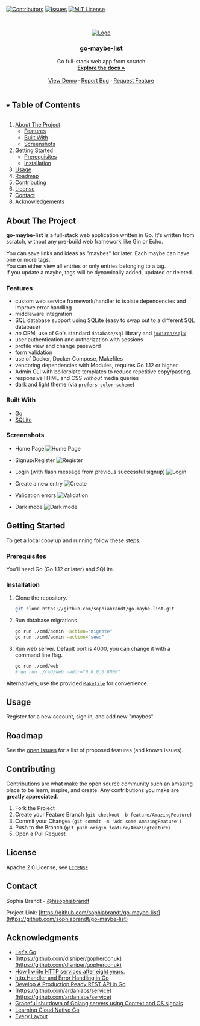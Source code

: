 <!-- PROJECT SHIELDS -->

[![Contributors][contributors-shield]][contributors-url]
[![Issues][issues-shield]][issues-url]
[![MIT License][license-shield]][license-url]

<!-- PROJECT LOGO -->
<br />
<p align="center">
  <a href="https://github.com/sophiabrandt/go-maybe-list">
    <img src="logo.png" alt="Logo">
  </a>

  <h3 align="center">go-maybe-list</h3>

  <p align="center">
    Go full-stack web app from scratch
    <br />
    <a href="https://github.com/sophiabrandt/go-maybe-list"><strong>Explore the docs »</strong></a>
    <br />
    <br />
    <a href="https://github.com/sophiabrandt/go-maybe-list">View Demo</a>
    ·
    <a href="https://github.com/sophiabrandt/go-maybe-list/issues">Report Bug</a>
    ·
    <a href="https://github.com/sophiabrandt/go-maybe-list/issues">Request Feature</a>
  </p>
</p>

<!-- TABLE OF CONTENTS -->
<details open="open">
  <summary><h2 style="display: inline-block">Table of Contents</h2></summary>
  <ol>
    <li>
      <a href="#about-the-project">About The Project</a>
      <ul>
        <li><a href="#features">Features</a></li>
      </ul>
      <ul>
        <li><a href="#built-with">Built With</a></li>
      </ul>
      <ul>
        <li><a href="#screenshots">Screenshots</a></li>
      </ul>
    </li>
    <li>
      <a href="#getting-started">Getting Started</a>
      <ul>
        <li><a href="#prerequisites">Prerequisites</a></li>
        <li><a href="#installation">Installation</a></li>
      </ul>
    </li>
    <li><a href="#usage">Usage</a></li>
    <li><a href="#roadmap">Roadmap</a></li>
    <li><a href="#contributing">Contributing</a></li>
    <li><a href="#license">License</a></li>
    <li><a href="#contact">Contact</a></li>
    <li><a href="#acknowledgements">Acknowledgements</a></li>
  </ol>
</details>

<!-- ABOUT THE PROJECT -->

## About The Project

**go-maybe-list** is a full-stack web application written in Go. It's written from scratch, without any pre-build web framework like Gin or Echo.

You can save links and ideas as "maybes" for later. Each maybe can have one or more tags.  
You can either view all entries or only entries belonging to a tag.  
If you update a maybe, tags will be dynamically added, updated or deleted.

### Features

- custom web service framework/handler to isolate dependencies and improve error handling
- middleware integration
- SQL database support using SQLite (easy to swap out to a different SQL database)
- _no_ ORM, use of Go's standard `database/sql` library and [`jmoiron/sqlx`](https://github.com/jmoiron/sqlx)
- user authentication and authorization with sessions
- profile view and change password
- form validation
- use of Docker, Docker Compose, Makefiles
- vendoring dependencies with Modules, requires Go 1.12 or higher
- Admin CLI with boilerplate templates to reduce repetitive copy/pasting.
- responsive HTML and CSS _without_ media queries
- dark and light theme (via [`prefers-color-scheme`](https://developer.mozilla.org/en-US/docs/Web/CSS/@media/prefers-color-scheme)) 

### Built With

- [Go](https://golang.org/)
- [SQLite](https://www.sqlite.org)

### Screenshots

* Home Page
![Home Page](screenshots/gomaybelist.app.localhost_.png)

* Signup/Register
![Register](screenshots/gomaybelist.app.localhost_users_signup.png)

* Login (with flash message from previous successful signup)
![Login](screenshots/gomaybelist.app.localhost_users_login.png)

* Create a new entry
![Create](screenshots/gomaybelist.app.localhost_maybes_new.png)

* Validation errors
![Validation](screenshots/gomaybelist.app.localhost_maybes_new_validation.png)

* Dark mode
![Dark mode](screenshots/gomaybelist.app.localhost_maybes_1a271027-38c7-4d85-a5c1-b83eb903d90b.png)

<!-- GETTING STARTED -->

## Getting Started

To get a local copy up and running follow these steps.

### Prerequisites

You'll need Go (Go 1.12 or later) and SQLite.

### Installation

1. Clone the repository.

   ```sh
   git clone https://github.com/sophiabrandt/go-maybe-list.git
   ```

2. Run database migrations.

   ```sh
   go run ./cmd/admin -action="migrate"
   go run ./cmd/admin -action="seed"
   ```

3. Run web server. Default port is 4000, you can change it with a command line flag.
   ```sh
   go run ./cmd/web
   # go run ./cmd/web -addr="0.0.0.0:8000"
   ```

Alternatively, use the provided [`Makefile`](Makefile) for convenience.

<!-- USAGE EXAMPLES -->

## Usage

Register for a new account, sign in, and add new "maybes".

<!-- ROADMAP -->

## Roadmap

See the [open issues](https://github.com/sophiabrandt/go-maybe-list/issues) for a list of proposed features (and known issues).

<!-- CONTRIBUTING -->

## Contributing

Contributions are what make the open source community such an amazing place to be learn, inspire, and create. Any contributions you make are **greatly appreciated**.

1. Fork the Project
2. Create your Feature Branch (`git checkout -b feature/AmazingFeature`)
3. Commit your Changes (`git commit -m 'Add some AmazingFeature'`)
4. Push to the Branch (`git push origin feature/AmazingFeature`)
5. Open a Pull Request

<!-- LICENSE -->

## License

Apache 2.0 License, see [`LICENSE`](LICENSE).

<!-- CONTACT -->

## Contact

Sophia Brandt - [@hisophiabrandt](https://twitter.com/hisophiabrandt)

Project Link: [https://github.com/sophiabrandt/go-maybe-list](https://github.com/sophiabrandt/go-maybe-list)

<!-- ACKNOWLEDGEMENTS -->

## Acknowledgments

- [Let's Go](https://lets-go.alexedwards.net/)
- [https://github.com/dlsniper/gopherconuk](https://github.com/dlsniper/gopherconuk)
- [How I write HTTP services after eight years.](https://pace.dev/blog/2018/05/09/how-I-write-http-services-after-eight-years.html)
- [http.Handler and Error Handling in Go](https://blog.questionable.services/article/http-handler-error-handling-revisited/)
- [Develop A Production Ready REST API in Go](https://tutorialedge.net/courses/go-rest-api-course/)
- [https://github.com/ardanlabs/service](https://github.com/ardanlabs/service)
- [Graceful shutdown of Golang servers using Context and OS signals](https://archive.is/Mf0dJ)
- [Learning Cloud Native Go](https://learning-cloud-native-go.github.io/)
- [Every Layout](https://every-layout.dev)

<!-- MARKDOWN LINKS & IMAGES -->
<!-- https://www.markdownguide.org/basic-syntax/#reference-style-links -->

[contributors-shield]: https://img.shields.io/github/contributors/sophiabrandt/go-maybe-list.svg?style=for-the-badge
[contributors-url]: https://github.com/sophiabrandt/go-maybe-list/graphs/contributors
[issues-shield]: https://img.shields.io/github/issues/sophiabrandt/go-maybe-list.svg?style=for-the-badge
[issues-url]: https://github.com/sophiabrandt/go-maybe-list/issues
[license-shield]: https://img.shields.io/github/license/sophiabrandt/go-maybe-list.svg?style=for-the-badge
[license-url]: https://github.com/sophiabrandt/go-maybe-list/blob/master/LICENSE

